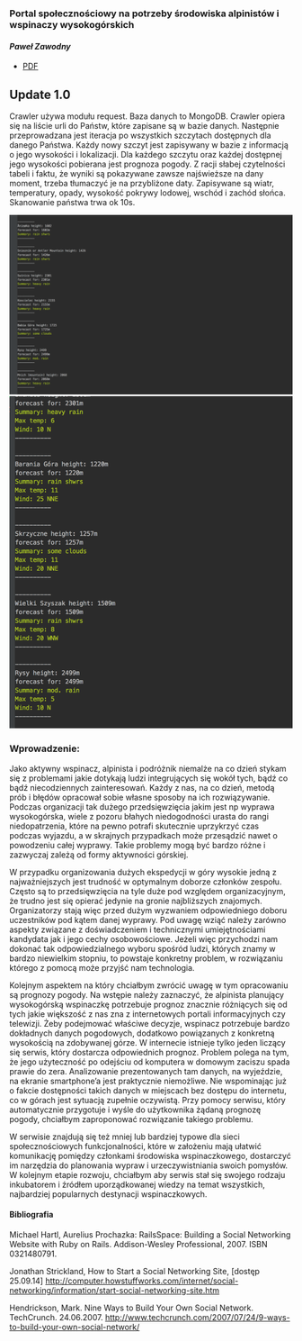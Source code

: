 ### Portal społecznościowy na potrzeby środowiska alpinistów i wspinaczy wysokogórskich
#### *Paweł Zawodny*

* [PDF](https://github.com/pawelzawodny/Praca-Magisterska/blob/master/Mgr.pdf)

## Update 1.0

Crawler używa modułu request.
Baza danych to MongoDB.
Crawler opiera się na liście urli do Państw, które zapisane są w bazie danych.
Następnie przeprowadzana jest iteracja po wszystkich szczytach dostępnych dla danego Państwa.
Każdy nowy szczyt jest zapisywany w bazie z informacją o jego wysokości i lokalizacji.
Dla każdego szczytu oraz każdej dostępnej jego wysokości pobierana jest prognoza pogody.
Z racji słabej czytelności tabeli i faktu, że wyniki są pokazywane zawsze najświeższe na dany moment, trzeba tłumaczyć je na przybliżone daty.
Zapisywane są wiatr, temperatury, opady, wysokość pokrywy lodowej, wschód i zachód słońca.
Skanowanie państwa trwa ok 10s.

![](screen1.png)
![](screen2.png)

### Wprowadzenie:

Jako aktywny wspinacz, alpinista i podróżnik niemalże na co dzień stykam się z problemami jakie dotykają ludzi integrujących się wokół tych, bądź co bądź niecodziennych zainteresowań.
Każdy z nas, na co dzień, metodą prób i błędów opracował sobie własne sposoby na ich rozwiązywanie.
Podczas organizacji tak dużego przedsięwzięcia jakim jest np wyprawa wysokogórska, wiele z pozoru błahych niedogodności urasta do rangi niedopatrzenia, które na pewno potrafi skutecznie uprzykrzyć czas podczas wyjazdu, a w skrajnych przypadkach może przesądzić nawet o powodzeniu całej wyprawy.
Takie problemy mogą być bardzo różne i zazwyczaj zależą od formy aktywności górskiej.

W przypadku organizowania dużych ekspedycji w góry wysokie jedną z najważniejszych jest trudność w optymalnym doborze członków zespołu. Często są to przedsięwzięcia na tyle duże pod względem organizacyjnym, że trudno jest się opierać jedynie na gronie najbliższych znajomych.
Organizatorzy stają więc przed dużym wyzwaniem odpowiedniego doboru uczestników pod kątem danej wyprawy. Pod uwagę wziąć należy zarówno aspekty związane z doświadczeniem i technicznymi umiejętnościami kandydata jak i jego cechy osobowościowe.
Jeżeli więc przychodzi nam dokonać tak odpowiedzialnego wyboru spośród ludzi, których znamy w bardzo niewielkim stopniu, to powstaje konkretny problem, w rozwiązaniu którego z pomocą może przyjść nam technologia.

Kolejnym aspektem na który chciałbym zwrócić uwagę w tym opracowaniu są prognozy pogody.
Na wstępie należy zaznaczyć, że alpinista planujący wysokogórską wspinaczkę potrzebuje prognoz znacznie różniących się od tych jakie większość z nas zna z internetowych portali informacyjnych czy telewizji. Żeby podejmować właściwe decyzje, wspinacz potrzebuje bardzo dokładnych danych pogodowych, dodatkowo powiązanych z konkretną wysokością na zdobywanej górze. W internecie istnieje tylko jeden liczący się serwis, który dostarcza odpowiednich prognoz.
Problem polega na tym, że jego użyteczność po odejściu od komputera w domowym zaciszu spada prawie do zera. Analizowanie prezentowanych tam danych, na wyjeździe, na ekranie smartphone’a jest praktycznie niemożliwe. Nie wspominając już o fakcie dostępności takich danych w miejscach bez dostępu do internetu, co w górach jest sytuacją zupełnie oczywistą.
Przy pomocy serwisu, który automatycznie przygotuje i wyśle do użytkownika żądaną prognozę pogody, chciałbym zaproponować rozwiązanie takiego problemu.

W serwisie znajdują się też mniej lub bardziej typowe dla sieci społecznościowych funkcjonalności, które w założeniu mają ułatwić komunikację pomiędzy członkami środowiska wspinaczkowego, dostarczyć im narzędzia do planowania wypraw i urzeczywistniania swoich pomysłów.
W kolejnym etapie rozwoju, chciałbym aby serwis stał się swojego rodzaju inkubatorem i źródłem uporządkowanej wiedzy na temat wszystkich, najbardziej popularnych destynacji wspinaczkowych.


#### Bibliografia

Michael Hartl, Aurelius Prochazka: RailsSpace: Building a Social Networking Website with Ruby on Rails. Addison-Wesley Professional, 2007. ISBN 0321480791.

Jonathan Strickland, How to Start a Social Networking Site, [dostęp 25.09.14]
http://computer.howstuffworks.com/internet/social-networking/information/start-social-networking-site.htm

Hendrickson, Mark. Nine Ways to Build Your Own Social Network. TechCrunch. 24.06.2007.
http://www.techcrunch.com/2007/07/24/9-ways-to-build-your-own-social-network/
